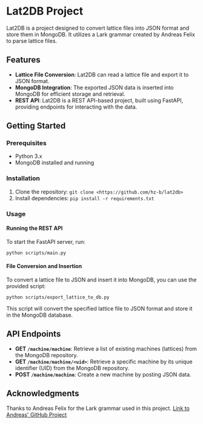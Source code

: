 <h1>Lat2DB Project</h1>

<p>Lat2DB is a project designed to convert lattice files into JSON format and store them in MongoDB. It utilizes a Lark grammar created by Andreas Felix to parse lattice files.</p>

<h2>Features</h2>

<ul>
  <li><strong>Lattice File Conversion</strong>: Lat2DB can read a lattice file and export it to JSON format.</li>
  <li><strong>MongoDB Integration</strong>: The exported JSON data is inserted into MongoDB for efficient storage and retrieval.</li>
  <li><strong>REST API</strong>: Lat2DB is a REST API-based project, built using FastAPI, providing endpoints for interacting with the data.</li>
</ul>

<h2>Getting Started</h2>

<h3>Prerequisites</h3>

<ul>
  <li>Python 3.x</li>
  <li>MongoDB installed and running</li>
</ul>

<h3>Installation</h3>

<ol>
  <li>Clone the repository: <code>git clone &lt;https://github.com/hz-b/lat2db&gt;</code></li>
  <li>Install dependencies: <code>pip install -r requirements.txt</code></li>
</ol>

<h3>Usage</h3>

<h4>Running the REST API</h4>

<p>To start the FastAPI server, run:</p>

<pre><code>python scripts/main.py
</code></pre>

<h4>File Conversion and Insertion</h4>

<p>To convert a lattice file to JSON and insert it into MongoDB, you can use the provided script:</p>

<pre><code>python scripts/export_lattice_to_db.py 
</code></pre>

<p>This script will convert the specified lattice file to JSON format and store it in the MongoDB database.</p>

<h2>API Endpoints</h2>

<ul>
  <li><strong>GET <code>/machine/machine</code></strong>: Retrieve a list of existing machines (lattices) from the MongoDB repository.</li>
  <li><strong>GET <code>/machine/machine/&lt;uid&gt;</code></strong>: Retrieve a specific machine by its unique identifier (UID) from the MongoDB repository.</li>
  <li><strong>POST <code>/machine/machine</code></strong>: Create a new machine by posting JSON data.</li>
</ul>

<h2>Acknowledgments</h2>

<p>Thanks to Andreas Felix for the Lark grammar used in this project. <a href="https://github.com/nobeam/latticejson/">Link to Andreas' GitHub Project</a></p>

